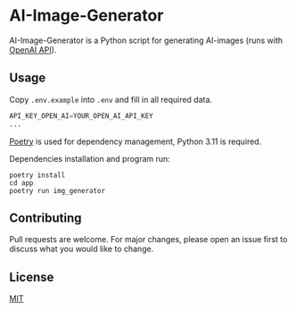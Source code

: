 # AI-Image-Generator

AI-Image-Generator is a Python script for generating AI-images (runs with [OpenAI API](https://openai.com/api/)).

## Usage

Copy ```.env.example``` into ```.env``` and fill in all required data. 

```python
API_KEY_OPEN_AI=YOUR_OPEN_AI_API_KEY
...
```

[Poetry](https://python-poetry.org) is used for dependency management, Python 3.11 is required.

Dependencies installation and program run:
```shell
poetry install
cd app
poetry run img_generator
```

## Contributing

Pull requests are welcome. For major changes, please open an issue first
to discuss what you would like to change.

## License

[MIT](https://choosealicense.com/licenses/mit/)